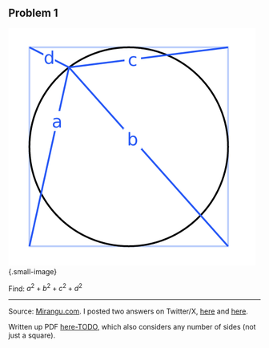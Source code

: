 ## Problem 1

![wheel of fortune](wheel-of-fortune.png "Wheel of fortune"){.small-image}

Find: $a^2 + b^2 + c^2 + d^2$

---

Source: [Mirangu.com](https://mirangu.com/wheel-of-fortune/). I posted two answers on Twitter/X, [here](https://x.com/tcorbettclark/status/1692831256810037358) and [here](https://x.com/tcorbettclark/status/1692585115371577465).

Written up PDF [here-TODO](TODO), which also considers any number of sides (not just a square).

